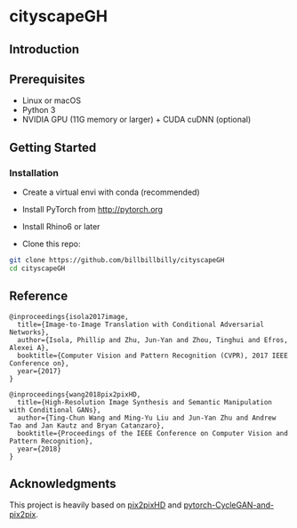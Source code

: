 # cityscapeGH

## Introduction


## Prerequisites
- Linux or macOS
- Python 3
- NVIDIA GPU (11G memory or larger) + CUDA cuDNN (optional)

## Getting Started
### Installation
- Create a virtual envi with conda (recommended)
- Install PyTorch from http://pytorch.org
- Install Rhino6 or later

- Clone this repo:
```bash
git clone https://github.com/billbillbilly/cityscapeGH
cd cityscapeGH
```

## Reference
```
@inproceedings{isola2017image,
  title={Image-to-Image Translation with Conditional Adversarial Networks},
  author={Isola, Phillip and Zhu, Jun-Yan and Zhou, Tinghui and Efros, Alexei A},
  booktitle={Computer Vision and Pattern Recognition (CVPR), 2017 IEEE Conference on},
  year={2017}
}

@inproceedings{wang2018pix2pixHD,
  title={High-Resolution Image Synthesis and Semantic Manipulation with Conditional GANs},
  author={Ting-Chun Wang and Ming-Yu Liu and Jun-Yan Zhu and Andrew Tao and Jan Kautz and Bryan Catanzaro},  
  booktitle={Proceedings of the IEEE Conference on Computer Vision and Pattern Recognition},
  year={2018}
}
```

## Acknowledgments
This project is heavily based on [pix2pixHD](https://github.com/NVIDIA/pix2pixHD) and [pytorch-CycleGAN-and-pix2pix](https://github.com/junyanz/pytorch-CycleGAN-and-pix2pix).
